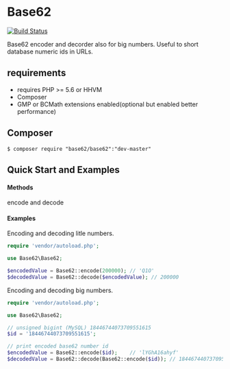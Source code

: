 # Base62

[![Build Status](https://travis-ci.org/SiroDiaz/Base62.svg?branch=master)](https://travis-ci.org/SiroDiaz/Base62)

Base62 encoder and decorder also for big numbers. Useful to short database numeric ids in URLs.

## requirements

* requires PHP >= 5.6 or HHVM
* Composer
* GMP or BCMath extensions enabled(optional but enabled better performance)

## Composer

	$ composer require "base62/base62":"dev-master"

## Quick Start and Examples

#### Methods

encode and decode

#### Examples

Encoding and decoding litle numbers.

```php
require 'vendor/autoload.php';

use Base62\Base62;

$encodedValue = Base62::encode(200000);	// 'Q1O'
$decodedValue = Base62::decode($encodedValue); // 200000
```

Encoding and decoding big numbers.

```php
require 'vendor/autoload.php';

use Base62\Base62;

// unsigned bigint (MySQL) 18446744073709551615
$id = '18446744073709551615';

// print encoded base62 number id
$encodedValue = Base62::encode($id);	// 'lYGhA16ahyf'
$decodedValue = Base62::decode(Base62::encode($id)); // 18446744073709551615
```
